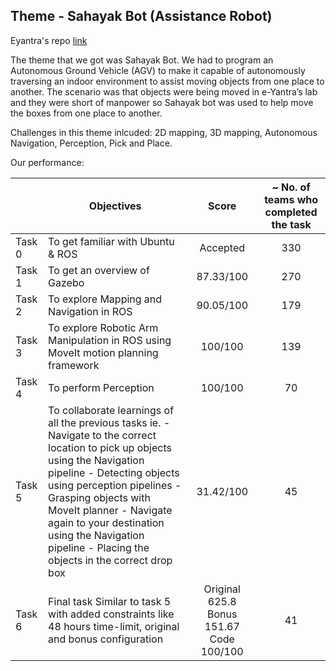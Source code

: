 ## Theme - Sahayak Bot (Assistance Robot)
Eyantra's repo [link](https://github.com/vishalgpt579/sahayak_bot)

The theme that we got was Sahayak Bot. We had to program an Autonomous Ground Vehicle (AGV) to make it capable of autonomously traversing an indoor environment to assist moving objects from one place to another. The scenario was that objects were being moved in e-Yantra’s lab and they were short of manpower so Sahayak bot was used to help move the boxes from one place to another.

Challenges in this theme inlcuded: 2D mapping, 3D mapping, Autonomous Navigation, Perception, Pick and Place.

Our performance:

|        	| Objectives                                                                                                                                                                                                                                                                                                                                             	| Score                                    	| ~ No. of teams who completed the task 	|
|----------	|--------------------------------------------------------------------------------------------------------------------------------------------------------------------------------------------------------------------------------------------------------------------------------------------------------------------------------------------------------	|:------------------------------------------:	|:-------------------------------------:	|
| Task 0 	| To get familiar with Ubuntu & ROS                                                                                                                                                                                                                                                                                                                      	|                 Accepted                 	|                  330                  	|
| Task 1 	| To get an overview of Gazebo                                                                                                                                                                                                                                                                                                                           	|                 87.33/100                	|                  270                  	|
| Task 2 	| To explore Mapping and Navigation in ROS                                                                                                                                                                                                                                                                                                               	|                 90.05/100                	|                  179                  	|
| Task 3 	| To explore Robotic Arm Manipulation in ROS using MoveIt motion planning framework                                                                                                                                                                                                                                                                      	|                  100/100                 	|                  139                  	|
| Task 4 	| To perform Perception                                                                                                                                                                                                                                                                                                                                  	|                  100/100                 	|                   70                  	|
| Task 5 	| To collaborate learnings of all the previous tasks ie. - Navigate to the correct location to pick up objects    using the Navigation pipeline - Detecting objects using perception pipelines - Grasping objects with MoveIt planner - Navigate again to your destination using the   Navigation pipeline - Placing the objects in the correct drop box 	|                 31.42/100                	|                   45                  	|
| Task 6 	| Final task Similar to task 5 with added constraints like 48 hours time-limit, original and bonus configuration                                                                                                                                                                                                                                         	| Original 625.8 Bonus 151.67 Code 100/100 	|                   41                  	|